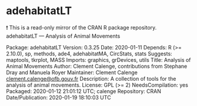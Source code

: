 # adehabitatLT
:exclamation: This is a read-only mirror of the CRAN R package repository.  adehabitatLT — Analysis of Animal Movements  

Package: adehabitatLT
Version: 0.3.25
Date: 2020-01-11
Depends: R (>= 2.10.0), sp, methods, ade4, adehabitatMA, CircStats,
        stats
Suggests: maptools, tkrplot, MASS
Imports: graphics, grDevices, utils
Title: Analysis of Animal Movements
Author: Clement Calenge, contributions from Stephane Dray and Manuela Royer
Maintainer: Clement Calenge <clement.calenge@ofb.gouv.fr>
Description: A collection of tools for the analysis of animal movements.
License: GPL (>= 2)
NeedsCompilation: yes
Packaged: 2020-01-12 21:01:12 UTC; calenge
Repository: CRAN
Date/Publication: 2020-01-19 18:10:03 UTC

